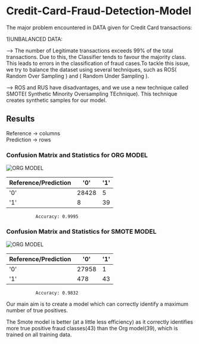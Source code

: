 # Credit-Card-Fraud-Detection-Model

The major problem encountered in DATA given for Credit Card transactions:

1)UNBALANCED DATA:

-->
The number of Legitimate transactions exceeds 99% of the total transactions. Due to this, the Classifier tends to
favour the majority class. This leads to errors in the classification of fraud cases.To tackle this issue, we try
to balance the dataset using several techniques, such as ROS( Random Over Sampling ) and ( Random Under Sampling ).

-->
ROS and RUS have disadvantages, and we use a new technique called SMOTE( Synthetic Minority Oversampling TEchnique).
This technique creates synthetic samples for our model.

## Results
Reference -> columns    
Prediction -> rows

### Confusion Matrix and Statistics for ORG MODEL
![ORG MODEL](./Credit-Card-Fraud-Detection-Model/OrgCARD.png)


| Reference/Prediction | '0'    | '1'    |
|-----------------------|--------|--------|
| '0'                   | 28428  | 5      |
| '1'                   | 8      | 39     |

               Accuracy: 0.9995

### Confusion Matrix and Statistics for SMOTE MODEL
![ORG MODEL](./Credit-Card-Fraud-Detection-Model/SmoteCARD.png)

| Reference/Prediction | '0'    | '1'    |
|-----------------------|--------|--------|
| '0'                   | 27958  | 1      |
| '1'                   | 478    | 43     |


                                          
               Accuracy: 0.9832  

Our main aim is to create a model which can correctly identify a maximum number of true positives.

The Smote model is better (at a little less efficiency) as it correctly identifies more true positive fraud classes(43) than the Org model(39), which is trained on all training data.       
 
